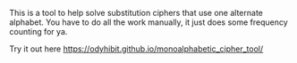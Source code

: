 This is a tool to help solve substitution ciphers that use one alternate alphabet. You have to do all the work manually, it just does some frequency counting for ya.

Try it out here https://odyhibit.github.io/monoalphabetic_cipher_tool/
